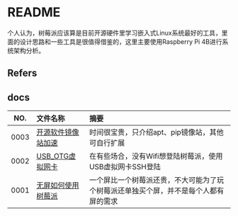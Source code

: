 # README

个人认为，树莓派应该算是目前开源硬件里学习嵌入式Linux系统最好的工具，里面的设计思路和一些工具是很值得借鉴的，这里主要使用Raspberry Pi 4B进行系统架构分析。

## Refers

## docs

NO.|文件名称|摘要
:--:|:--|:--
0003| [开源软件镜像站加速](docs/0003_开源软件镜像站加速.md) | 时间很宝贵，只介绍apt、pip镜像站，其他可自行扩展
0002| [USB_OTG虚拟网卡](docs/0002_USB_OTG虚拟网卡.md) | 在有些场合，没有Wifi想登陆树莓派，使用USB虚拟网卡SSH登陆
0001| [无屏如何使用树莓派](docs/0001_无屏如何使用树莓派.md) | 一个屏比一个树莓派还贵，不大可能为了玩个树莓派还单独买个屏，并不是每个人都有屏的需求
